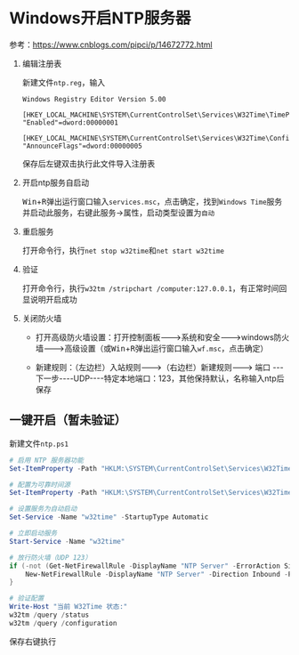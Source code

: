 # Windows开启NTP服务器

参考：https://www.cnblogs.com/pipci/p/14672772.html

1. 编辑注册表

    新建文件`ntp.reg`，输入
    ```
    Windows Registry Editor Version 5.00

    [HKEY_LOCAL_MACHINE\SYSTEM\CurrentControlSet\Services\W32Time\TimeProviders\NtpServer]
    "Enabled"=dword:00000001

    [HKEY_LOCAL_MACHINE\SYSTEM\CurrentControlSet\Services\W32Time\Config]
    "AnnounceFlags"=dword:00000005
    ```
    保存后左键双击执行此文件导入注册表

2. 开启ntp服务自启动

    <kbd>Win</kbd>+<kbd>R</kbd>弹出运行窗口输入`services.msc`，点击确定，找到`Windows Time`服务并启动此服务，右键此服务->属性，启动类型设置为`自动`

3. 重启服务

    打开命令行，执行`net stop w32time`和`net start w32time`

4. 验证

    打开命令行，执行`w32tm /stripchart /computer:127.0.0.1`，有正常时间回显说明开启成功

5. 关闭防火墙

    - 打开高级防火墙设置：打开控制面板--->系统和安全--->windows防火墙--->高级设置（或<kbd>Win</kbd>+<kbd>R</kbd>弹出运行窗口输入`wf.msc`，点击确定）

    - 新建规则：（左边栏）入站规则--->（右边栏）新建规则---> 端口 ---下一步----UDP----特定本地端口：123，其他保持默认，名称输入ntp后保存

## 一键开启（暂未验证）

新建文件`ntp.ps1`
```powershell
# 启用 NTP 服务器功能
Set-ItemProperty -Path "HKLM:\SYSTEM\CurrentControlSet\Services\W32Time\TimeProviders\NtpServer" -Name "Enabled" -Value 1 -Type DWord

# 配置为可靠时间源
Set-ItemProperty -Path "HKLM:\SYSTEM\CurrentControlSet\Services\W32Time\Config" -Name "AnnounceFlags" -Value 5 -Type DWord

# 设置服务为自动启动
Set-Service -Name "w32time" -StartupType Automatic

# 立即启动服务
Start-Service -Name "w32time"

# 放行防火墙（UDP 123）
if (-not (Get-NetFirewallRule -DisplayName "NTP Server" -ErrorAction SilentlyContinue)) {
    New-NetFirewallRule -DisplayName "NTP Server" -Direction Inbound -Protocol UDP -LocalPort 123 -Action Allow
}

# 验证配置
Write-Host "当前 W32Time 状态:"
w32tm /query /status
w32tm /query /configuration
```
保存右键执行
